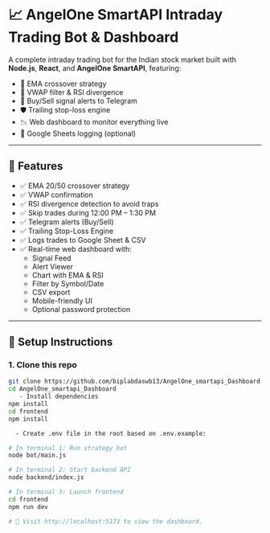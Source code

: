 # 📈 AngelOne SmartAPI Intraday Trading Bot & Dashboard

A complete intraday trading bot for the Indian stock market built with **Node.js**, **React**, and **AngelOne SmartAPI**, featuring:

- 🔁 EMA crossover strategy
- 🎯 VWAP filter & RSI divergence
- 📩 Buy/Sell signal alerts to Telegram
- 🛡️ Trailing stop-loss engine
- 📉 Web dashboard to monitor everything live
- 📁 Google Sheets logging (optional)

---

## 🚀 Features

- ✅ EMA 20/50 crossover strategy
- ✅ VWAP confirmation
- ✅ RSI divergence detection to avoid traps
- ✅ Skip trades during 12:00 PM – 1:30 PM
- ✅ Telegram alerts (Buy/Sell)
- ✅ Trailing Stop-Loss Engine
- ✅ Logs trades to Google Sheet & CSV
- ✅ Real-time web dashboard with:
  - Signal Feed
  - Alert Viewer
  - Chart with EMA & RSI
  - Filter by Symbol/Date
  - CSV export
  - Mobile-friendly UI
  - Optional password protection

---

## 🔧 Setup Instructions

### 1. Clone this repo

```bash
git clone https://github.com/biplabdaswb13/AngelOne_smartapi_Dashboard.git
cd AngelOne_smartapi_Dashboard
   - Install dependencies
npm install
cd frontend
npm install

  - Create .env file in the root based on .env.example:

# In terminal 1: Run strategy bot
node bot/main.js

# In terminal 2: Start backend API
node backend/index.js

# In terminal 3: Launch frontend
cd frontend
npm run dev

# 📍 Visit http://localhost:5173 to view the dashboard.